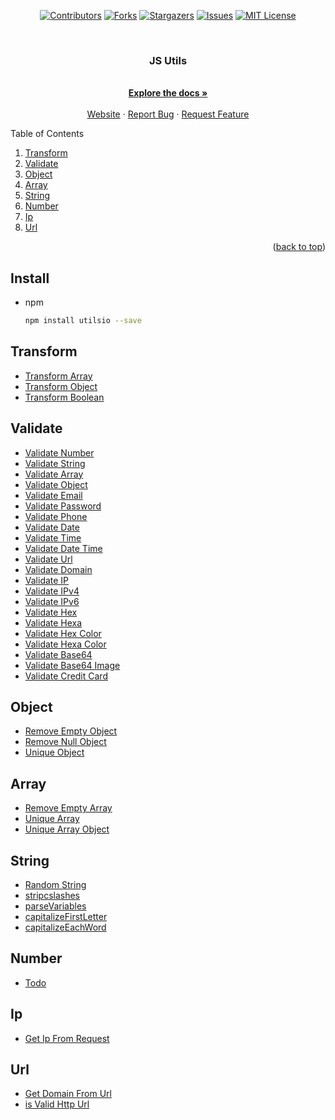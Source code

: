 <div id="top"></div>

<!-- PROJECT SHIELDS -->
<div align="center">

[![Contributors][contributors-shield]][contributors-url]
[![Forks][forks-shield]][forks-url]
[![Stargazers][stars-shield]][stars-url]
[![Issues][issues-shield]][issues-url]
[![MIT License][license-shield]][license-url]

</div>
<!-- PROJECT LOGO -->
<br />
<div align="center">
  <h3 align="center">JS Utils</h3>
  <p align="center">
    <br />
    <a href="#"><strong>Explore the docs »</strong></a>
    <br />
    <br />
    <a href="https://tanthang.dev">Website</a>
    ·
    <a href="https://github.com/TanThangDev/utilsio/issues">Report Bug</a>
    ·
    <a href="https://github.com/TanThangDev/utilsio/issues">Request Feature</a>
  </p>
</div>

<!-- TABLE OF CONTENTS -->
<summary>Table of Contents</summary>
<ol>
  <li><a href="#transform">Transform</a></li>
  <li><a href="#validate">Validate</a></li>
  <li><a href="#object">Object</a></li>
  <li><a href="#array">Array</a></li>
  <li><a href="#string">String</a></li>
  <li><a href="#number">Number</a></li>
  <li><a href="#ip">Ip</a></li>
  <li><a href="#url">Url</a></li>
</ol>
<p align="right">(<a href="#top">back to top</a>)</p>

<!-- GETTING STARTED -->

## Install

- npm
  ```sh
  npm install utilsio --save
  ```

## Transform

  <ul>
    <li><a href="/src/transform/transform.array.ts">Transform Array</a></li>
    <li><a href="/src/transform/transform.object.ts">Transform Object</a></li>
    <li><a href="/src/transform/transform.boolean.ts">Transform Boolean</a></li>
  </ul>

## Validate

  <ul>
    <li><a href="/src/validate/index.ts#1">Validate Number</a></li>
    <li><a href="/src/validate/index.ts#5">Validate String</a></li>
    <li><a href="/src/validate/index.ts#9">Validate Array</a></li>
    <li><a href="/src/validate/index.ts#13">Validate Object</a></li>
    <li><a href="/src/validate/index.ts#17">Validate Email</a></li>
    <li><a href="/src/validate/index.ts#21">Validate Password</a></li>
    <li><a href="/src/validate/index.ts#25">Validate Phone</a></li>
    <li><a href="/src/validate/index.ts#29">Validate Date</a></li>
    <li><a href="/src/validate/index.ts#33">Validate Time</a></li>
    <li><a href="/src/validate/index.ts#37">Validate Date Time</a></li>
    <li><a href="/src/validate/index.ts#41">Validate Url</a></li>
    <li><a href="/src/validate/index.ts#45">Validate Domain</a></li>
    <li><a href="/src/validate/index.ts#49">Validate IP</a></li>
    <li><a href="/src/validate/index.ts#53">Validate IPv4</a></li>
    <li><a href="/src/validate/index.ts#59">Validate IPv6</a></li>
    <li><a href="/src/validate/index.ts#63">Validate Hex</a></li>
    <li><a href="/src/validate/index.ts#67">Validate Hexa</a></li>
    <li><a href="/src/validate/index.ts#71">Validate Hex Color</a></li>
    <li><a href="/src/validate/index.ts#75">Validate Hexa Color</a></li>
    <li><a href="/src/validate/index.ts#79">Validate Base64</a></li>
    <li><a href="/src/validate/index.ts#83">Validate Base64 Image</a></li>
    <li><a href="/src/validate/index.ts#87">Validate Credit Card</a></li>
  </ul>

## Object

  <ul>
    <li><a href="/src/object/removeEmptyObject.ts">Remove Empty Object</a></li>
    <li><a href="/src/object/removeNullObject.ts">Remove Null Object</a></li>
    <li><a href="/src/object/uniqueObject.ts">Unique Object</a></li>
  </ul>

## Array

  <ul>
    <li><a href="/src/array/removeEmptyArray.ts">Remove Empty Array</a></li>
    <li><a href="/src/array/uniqueArray.ts">Unique Array</a></li>
    <li><a href="/src/array/uniqueArrayObject">Unique Array Object</a></li>
  </ul>

## String

  <ul>
    <li><a href="/src/string/randomString.ts">Random String</a></li>
    <li><a href="/src/string/stripcslashes.ts">stripcslashes</a></li>
    <li><a href="/src/string/parseVariables.ts">parseVariables</a></li>
    <li><a href="/src/string/capitalizeFirstLetter.ts">capitalizeFirstLetter</a></li>
    <li><a href="/src/string/capitalizeEachWord.ts">capitalizeEachWord</a></li>
  </ul>

## Number

  <ul>
    <li><a href="#">Todo</a></li>
  </ul>

## Ip

  <ul>
    <li><a href="/src/ip/getIpFromRequest.ts">Get Ip From Request</a></li>
  </ul>

## Url

  <ul>
    <li><a href="/src/url/getDomainFromUrl.ts">Get Domain From Url</a></li>
    <li><a href="/src/url/isValidHttpUrl.ts">is Valid Http Url</a></li>
  </ul>

<!-- SETTING -->

[contributors-shield]: https://img.shields.io/github/contributors/TanThangDev/utilsio.svg?style=for-the-badge
[contributors-url]: https://github.com/TanThangDev/utilsio/graphs/contributors
[forks-shield]: https://img.shields.io/github/forks/TanThangDev/utilsio.svg?style=for-the-badge
[forks-url]: https://github.com/TanThangDev/utilsio/network/members
[stars-shield]: https://img.shields.io/github/stars/TanThangDev/utilsio.svg?style=for-the-badge
[stars-url]: https://github.com/TanThangDev/utilsio/stargazers
[issues-shield]: https://img.shields.io/github/issues/TanThangDev/utilsio.svg?style=for-the-badge
[issues-url]: https://github.com/TanThangDev/utilsio/issues
[license-shield]: https://img.shields.io/github/license/TanThangDev/utilsio.svg?style=for-the-badge
[license-url]: https://github.com/TanThangDev/utilsio/blob/master/LICENSE
